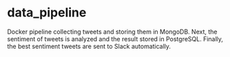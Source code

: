 # data_pipeline
Docker pipeline collecting tweets and storing them in MongoDB. Next, the sentiment of tweets is analyzed and the result stored in PostgreSQL. Finally, the best sentiment tweets are sent to Slack automatically.

